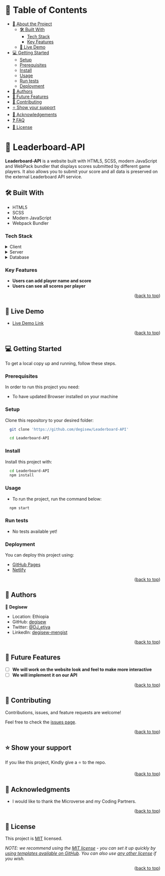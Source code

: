 <a name="readme-top"></a>

<!-- TABLE OF CONTENTS -->

# 📗 Table of Contents

- [📖 About the Project](#about-project)
  - [🛠 Built With](#built-with)
    - [Tech Stack](#tech-stack)
    - [Key Features](#key-features)
  - [🚀 Live Demo](#live-demo)
- [💻 Getting Started](#getting-started)
  - [Setup](#setup)
  - [Prerequisites](#prerequisites)
  - [Install](#install)
  - [Usage](#usage)
  - [Run tests](#run-tests)
  - [Deployment](#triangular_flag_on_post-deployment)
- [👥 Authors](#authors)
- [🔭 Future Features](#future-features)
- [🤝 Contributing](#contributing)
- [⭐️ Show your support](#support)
- [🙏 Acknowledgements](#acknowledgements)
- [❓ FAQ](#faq)
- [📝 License](#license)

<!-- PROJECT DESCRIPTION -->

# 📖 Leaderboard-API <a name="about-project"></a>

**Leaderboard-API** is a website built with HTML5, SCSS, modern JavaScript and WebPack bundler that displays scores submitted by different game players. It also allows you to submit your score and all data is preserved on the external Leaderboard API service.

## 🛠 Built With <a name="built-with"></a>
- HTML5
- SCSS
- Modern JavaScript
- Webpack Bundler

### Tech Stack <a name="tech-stack"></a>

<details>
  <summary>Client</summary>
  <ul>
    <li><a href="https://devdocs.io/html/">HTML5</a></li>
    <li><a href="https://devdocs.io/css/">CSS</a></li>
    <li><a href="https://javascript.info/">JavaScript</a></li>
  </ul>
</details>

<details>
  <summary>Server</summary>
  <ul>
    <li>Not available yet!</li>
  </ul>
</details>

<details>
<summary>Database</summary>
<ul>
  <li>Not available yet!</li>
  </ul>
</details>

<!-- Features -->

### Key Features <a name="key-features"></a>

- **Users can add player name and score**
- **Users can see all scores per player**

<p align="right">(<a href="#readme-top">back to top</a>)</p>

<!-- LIVE DEMO -->

## 🚀 Live Demo <a name="live-demo"></a>
- [Live Demo Link](https://degisew-leaderboard.netlify.app/)

<p align="right">(<a href="#readme-top">back to top</a>)</p>

<!-- GETTING STARTED -->

## 💻 Getting Started <a name="getting-started"></a>

To get a local copy up and running, follow these steps.	  

### Prerequisites

In order to run this project you need:
- To have updated Browser installed on your machine

### Setup
Clone this repository to your desired folder:

```sh
  git clone 'https://github.com/degisew/Leaderboard-API'

  cd Leaderboard-API
```
### Install
Install this project with:

```sh
  cd Leaderboard-API
  npm install
```

### Usage

- To run the project, run the command below:
```sh
  npm start
```

### Run tests

- No tests available yet!

### Deployment

You can deploy this project using:

- [GitHub Pages](https://pages.github.com/)
- [Netlify](https://app.netlify.com/)

<p align="right">(<a href="#readme-top">back to top</a>)</p>

<!-- AUTHORS -->

## 👥 Authors <a name="authors"></a>

👤 **Degisew**

- Location: Ethiopia
- GitHub: [degisew](https://github.com/degisew)
- Twitter: [@DJ_etiya](https://twitter.com/@DJ_etiya)
- LinkedIn: [degisew-mengist](https://www.linkedin.com/in/degisew-mengist)

<p align="right">(<a href="#readme-top">back to top</a>)</p>

<!-- FUTURE FEATURES -->

## 🔭 Future Features <a name="future-features"></a>

- [ ] **We will work on the website look and feel to make more interactive**
- [ ] **We will implement it on our API**

<p align="right">(<a href="#readme-top">back to top</a>)</p>

<!-- CONTRIBUTING -->

## 🤝 Contributing <a name="contributing"></a>

Contributions, issues, and feature requests are welcome!

Feel free to check the [issues page](https://github.com/degisew/Leaderboard-API/issues).

<p align="right">(<a href="#readme-top">back to top</a>)</p>

<!-- SUPPORT -->

## ⭐️ Show your support <a name="support"></a>

If you like this project, Kindly give a ⭐ to the repo.

<p align="right">(<a href="#readme-top">back to top</a>)</p>

<!-- ACKNOWLEDGEMENTS -->

## 🙏 Acknowledgments <a name="acknowledgements"></a>

- I would like to thank the Microverse and my Coding Partners.


<p align="right">(<a href="#readme-top">back to top</a>)</p>

<!-- LICENSE -->

## 📝 License <a name="license"></a>

This project is [MIT](https://github.com/degisew/Leaderboard-API/blob/dev/LICENSE) licensed.


_NOTE: we recommend using the [MIT license](https://choosealicense.com/licenses/mit/) - you can set it up quickly by [using templates available on GitHub](https://docs.github.com/en/communities/setting-up-your-project-for-healthy-contributions/adding-a-license-to-a-repository). You can also use [any other license](https://choosealicense.com/licenses/) if you wish._

<p align="right">(<a href="#readme-top">back to top</a>)</p>